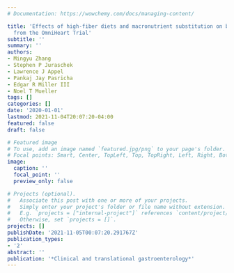 ```yaml
---
# Documentation: https://wowchemy.com/docs/managing-content/

title: 'Effects of high-fiber diets and macronutrient substitution on bloating: findings
  from the OmniHeart Trial'
subtitle: ''
summary: ''
authors:
- Mingyu Zhang
- Stephen P Juraschek
- Lawrence J Appel
- Pankaj Jay Pasricha
- Edgar R Miller III
- Noel T Mueller
tags: []
categories: []
date: '2020-01-01'
lastmod: 2021-11-04T20:07:20-04:00
featured: false
draft: false

# Featured image
# To use, add an image named `featured.jpg/png` to your page's folder.
# Focal points: Smart, Center, TopLeft, Top, TopRight, Left, Right, BottomLeft, Bottom, BottomRight.
image:
  caption: ''
  focal_point: ''
  preview_only: false

# Projects (optional).
#   Associate this post with one or more of your projects.
#   Simply enter your project's folder or file name without extension.
#   E.g. `projects = ["internal-project"]` references `content/project/deep-learning/index.md`.
#   Otherwise, set `projects = []`.
projects: []
publishDate: '2021-11-05T00:07:20.291767Z'
publication_types:
- '2'
abstract: ''
publication: '*Clinical and translational gastroenterology*'
---
```

